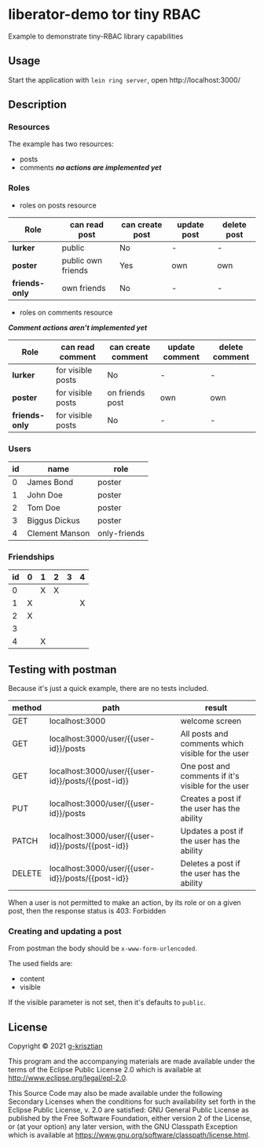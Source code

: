 # liberator-demo tor tiny RBAC

Example to demonstrate tiny-RBAC library capabilities

## Usage

Start the application with `lein ring server`, open http://localhost:3000/

## Description

### Resources

The example has two resources:

* posts
* comments _**no actions are implemented yet**_

### Roles

* roles on posts resource

| Role | can read post | can create post | update post | delete post | 
|------------------|--------------------|-----|-----|-----|
| **lurker**       | public             | No  | -   | -   |
| **poster**       | public own friends | Yes | own | own |
| **friends-only** | own friends        | No  | -   | -   |

* roles on comments resource

_**Comment actions aren't implemented yet**_

| Role | can read comment | can create comment | update comment | delete comment | 
|------------------|-------------------|-----------------|-----|-----|
| **lurker**       | for visible posts | No              | -   | -   |
| **poster**       | for visible posts | on friends post | own | own |
| **friends-only** | for visible posts | No              | -   | -   |

### Users

| id | name | role |
|---|----------------|--------------|
| 0 | James Bond     | poster       |
| 1 | John Doe       | poster       |
| 2 | Tom Doe        | poster       |
| 3 | Biggus Dickus  | poster       |
| 4 | Clement Manson | only-friends |

### Friendships

| id | 0 | 1 | 2 | 3 | 4 | 
|----|---|---|---|---|---|
| 0  |   | X | X |   |   |
| 1  | X |   |   |   | X |
| 2  | X |   |   |   |   |
| 3  |   |   |   |   |   |
| 4  |   | X |   |   |   |

## Testing with postman

Because it's just a quick example, there are no tests included.

| method | path | result |
|---|---|---|
| GET    | localhost:3000                                    | welcome screen                                     |
| GET    | localhost:3000/user/{{user-id}}/posts             | All posts and comments which visible for the user  |
| GET    | localhost:3000/user/{{user-id}}/posts/{{post-id}} | One post and comments if it's visible for the user |
| PUT    | localhost:3000/user/{{user-id}}/posts             | Creates a post if the user has the ability         |
| PATCH  | localhost:3000/user/{{user-id}}/posts/{{post-id}} | Updates a post if the user has the ability   |
| DELETE | localhost:3000/user/{{user-id}}/posts/{{post-id}} | Deletes a post if the user has the ability   |

When a user is not permitted to make an action, by its role or on a given post, then the response status is 403: Forbidden 

### Creating and updating a post

From postman the body should be `x-www-form-urlencoded`. 

The used fields are:
- content
- visible

If the visible parameter is not set, then it's defaults to `public`.

## License

Copyright © 2021 [g-krisztian](https://github.com/g-krisztian)

This program and the accompanying materials are made available under the terms of the Eclipse Public License 2.0 which
is available at
http://www.eclipse.org/legal/epl-2.0.

This Source Code may also be made available under the following Secondary Licenses when the conditions for such
availability set forth in the Eclipse Public License, v. 2.0 are satisfied: GNU General Public License as published by
the Free Software Foundation, either version 2 of the License, or (at your option) any later version, with the GNU
Classpath Exception which is available at https://www.gnu.org/software/classpath/license.html.
